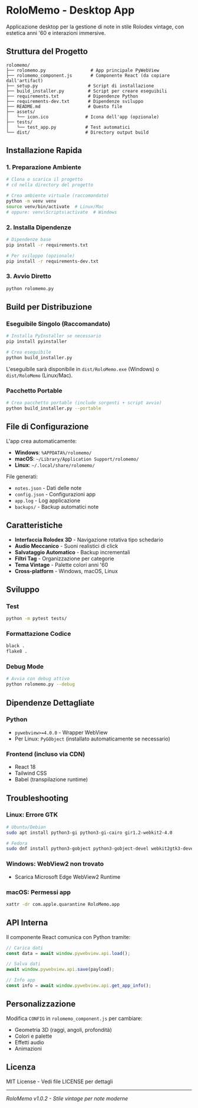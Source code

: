 # RoloMemo - Desktop App

Applicazione desktop per la gestione di note in stile Rolodex vintage, con estetica anni '60 e interazioni immersive.

## Struttura del Progetto

```
rolomemo/
├── rolomemo.py                 # App principale PyWebView
├── rolomemo_component.js       # Componente React (da copiare dall'artifact)
├── setup.py                   # Script di installazione
├── build_installer.py         # Script per creare eseguibili
├── requirements.txt           # Dipendenze Python
├── requirements-dev.txt       # Dipendenze sviluppo
├── README.md                  # Questo file
├── assets/
│   └── icon.ico              # Icona dell'app (opzionale)
├── tests/
│   └── test_app.py           # Test automatici
└── dist/                     # Directory output build
```

## Installazione Rapida

### 1. Preparazione Ambiente

```bash
# Clona o scarica il progetto
# cd nella directory del progetto

# Crea ambiente virtuale (raccomandato)
python -m venv venv
source venv/bin/activate  # Linux/Mac
# oppure: venv\Scripts\activate  # Windows
```

### 2. Installa Dipendenze

```bash
# Dipendenze base
pip install -r requirements.txt

# Per sviluppo (opzionale)
pip install -r requirements-dev.txt
```

### 3. Avvio Diretto

```bash
python rolomemo.py
```

## Build per Distribuzione

### Eseguibile Singolo (Raccomandato)

```bash
# Installa PyInstaller se necessario
pip install pyinstaller

# Crea eseguibile
python build_installer.py
```

L'eseguibile sarà disponibile in `dist/RoloMemo.exe` (Windows) o `dist/RoloMemo` (Linux/Mac).

### Pacchetto Portable

```bash
# Crea pacchetto portable (include sorgenti + script avvio)
python build_installer.py --portable
```

## File di Configurazione

L'app crea automaticamente:

- **Windows**: `%APPDATA%/rolomemo/`
- **macOS**: `~/Library/Application Support/rolomemo/`  
- **Linux**: `~/.local/share/rolomemo/`

File generati:
- `notes.json` - Dati delle note
- `config.json` - Configurazioni app
- `app.log` - Log applicazione
- `backups/` - Backup automatici note

## Caratteristiche

- **Interfaccia Rolodex 3D** - Navigazione rotativa tipo schedario
- **Audio Meccanico** - Suoni realistici di click
- **Salvataggio Automatico** - Backup incrementali
- **Filtri Tag** - Organizzazione per categorie
- **Tema Vintage** - Palette colori anni '60
- **Cross-platform** - Windows, macOS, Linux

## Sviluppo

### Test

```bash
python -m pytest tests/
```

### Formattazione Codice

```bash
black .
flake8 .
```

### Debug Mode

```bash
# Avvia con debug attivo
python rolomemo.py --debug
```

## Dipendenze Dettagliate

### Python
- `pywebview>=4.0.0` - Wrapper WebView
- Per Linux: `PyGObject` (installato automaticamente se necessario)

### Frontend (incluso via CDN)
- React 18
- Tailwind CSS
- Babel (transpilazione runtime)

## Troubleshooting

### Linux: Errore GTK
```bash
# Ubuntu/Debian
sudo apt install python3-gi python3-gi-cairo gir1.2-webkit2-4.0

# Fedora
sudo dnf install python3-gobject python3-gobject-devel webkit2gtk3-devel
```

### Windows: WebView2 non trovato
- Scarica Microsoft Edge WebView2 Runtime

### macOS: Permessi app
```bash
xattr -dr com.apple.quarantine RoloMemo.app
```

## API Interna

Il componente React comunica con Python tramite:

```javascript
// Carica dati
const data = await window.pywebview.api.load();

// Salva dati  
await window.pywebview.api.save(payload);

// Info app
const info = await window.pywebview.api.get_app_info();
```

## Personalizzazione

Modifica `CONFIG` in `rolomemo_component.js` per cambiare:
- Geometria 3D (raggi, angoli, profondità)
- Colori e palette
- Effetti audio
- Animazioni

## Licenza

MIT License - Vedi file LICENSE per dettagli

---

*RoloMemo v1.0.2 - Stile vintage per note moderne*
